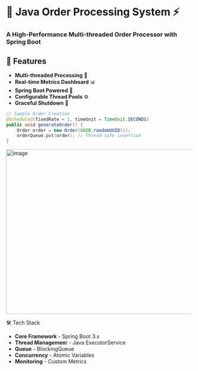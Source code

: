 # 🚀 Java Order Processing System ⚡
### A High-Performance Multi-threaded Order Processor with Spring Boot


## 🌟 Features

- **Multi-threaded Processing** 🧵
- **Real-time Metrics Dashboard** 📊
- **Spring Boot Powered** 🍃
- **Configurable Thread Pools** ⚙️
- **Graceful Shutdown** 🛑

```java
// Sample Order Creation
@Scheduled(fixedRate = 1, timeUnit = TimeUnit.SECONDS)
public void generateOrder() {
    Order order = new Order(UUID.randomUUID());
    orderQueue.put(order); // Thread-safe insertion
}
```
<img width="878" height="446" alt="image" src="https://github.com/user-attachments/assets/3683717a-fceb-4036-bb5b-f1dcd53f0f94" />

🛠️ Tech Stack

- **Core Framework**	- Spring Boot 3.x
- **Thread Managemen**t	- Java ExecutorService
- **Queue**	- BlockingQueue
- **Concurrency**	- Atomic Variables
- **Monitoring**	- Custom Metrics
